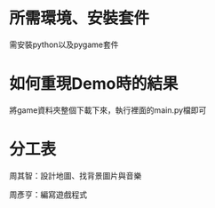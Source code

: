 # 所需環境、安裝套件
  需安裝python以及pygame套件
# 如何重現Demo時的結果
  將game資料夾整個下載下來，執行裡面的main.py檔即可
# 分工表
  周其智：設計地圖、找背景圖片與音樂
  
  周彥亨：編寫遊戲程式
